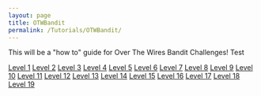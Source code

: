 ```yaml
---
layout: page
title: OTWBandit
permalink: /Tutorials/OTWBandit/
---
```


This will be a "how to" guide for Over The Wires Bandit Challenges!
Test

[Level 1](https://zacvr.github.io//Tutorials/OTWBandit/Level_1)
[Level 2](https://zacvr.github.io//Tutorials/OTWBandit/Level_2)
[Level 3](https://zacvr.github.io//Tutorials/OTWBandit/Level_3)
[Level 4](https://zacvr.github.io//Tutorials/OTWBandit/Level_4)
[Level 5](https://zacvr.github.io//Tutorials/OTWBandit/Level_5)
[Level 6](https://zacvr.github.io//Tutorials/OTWBandit/Level_6)
[Level 7](https://zacvr.github.io//Tutorials/OTWBandit/Level_7)
[Level 8](https://zacvr.github.io//Tutorials/OTWBandit/Level_8)
[Level 9](https://zacvr.github.io//Tutorials/OTWBandit/Level_9)
[Level 10](https://zacvr.github.io//Tutorials/OTWBandit/Level_10)
[Level 11](https://zacvr.github.io//Tutorials/OTWBandit/Level_11)
[Level 12](https://zacvr.github.io//Tutorials/OTWBandit/Level_12)
[Level 13](https://zacvr.github.io//Tutorials/OTWBandit/Level_13)
[Level 14](https://zacvr.github.io//Tutorials/OTWBandit/Level_14)
[Level 15](https://zacvr.github.io//Tutorials/OTWBandit/Level_15)
[Level 16](https://zacvr.github.io//Tutorials/OTWBandit/Level_16)
[Level 17](https://zacvr.github.io//Tutorials/OTWBandit/Level_17)
[Level 18](https://zacvr.github.io//Tutorials/OTWBandit/Level_18)
[Level 19](https://zacvr.github.io//Tutorials/OTWBandit/Level_19)
